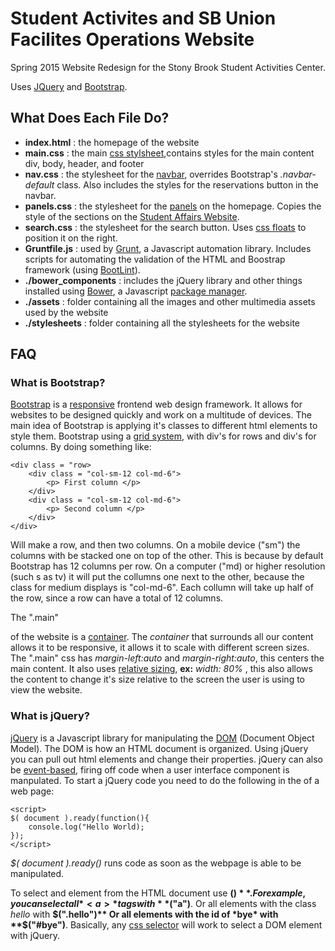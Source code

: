 # Student Activites and SB Union Facilites Operations Website

Spring 2015 Website Redesign for the Stony Brook Student Activities Center.

Uses [JQuery](http://jquery.com/) and [Bootstrap](http://getbootstrap.com/).

## What Does Each File Do?

 - **index.html** : the homepage of the website
 - **main.css** : the main [css stylsheet](http://www.w3schools.com/css/),contains styles for the main content div, body, header, and footer
 - **nav.css** : the stylesheet for the [navbar](http://getbootstrap.com/components/#navbar), overrides Bootstrap's *.navbar-default* class.  Also includes the styles for the reservations button in the navbar.
 - **panels.css** : the stylesheet for the [panels](http://getbootstrap.com/components/#panels) on the homepage. Copies the style of the sections on the [Student Affairs Website](http://studentaffairs.stonybrook.edu/stu/).
 - **search.css** : the stylesheet for the search button.  Uses [css floats](http://www.w3schools.com/css/css_float.asp) to position it on the right.
 - **Gruntfile.js** : used by [Grunt](http://gruntjs.com/), a Javascript automation library.  Includes scripts for automating the validation of the HTML and Boostrap framework (using [BootLint](https://github.com/zacechola/grunt-bootlint)).
 - **./bower_components** : includes the jQuery library and other things installed using [Bower](http://bower.io/), a Javascript [package manager](http://en.wikipedia.org/wiki/Package_manager).
 - **./assets** : folder containing all the images and other multimedia assets used by the website
 - **./stylesheets** : folder containing all the stylesheets for the website


## FAQ

### What is Bootstrap?
[Bootstrap](http://getbootstrap.com/) is a [responsive](http://alistapart.com/article/responsive-web-design) frontend web design framework.  It allows for websites to be designed quickly and work on a multitude of devices.  The main idea of Bootstrap is applying it's classes to different html elements to style them.  Bootstrap using a [grid system](http://getbootstrap.com/css/#grid), with div's for rows and div's for columns.  By doing something like:

    <div class = "row>
        <div class = "col-sm-12 col-md-6">
            <p> First column </p>
        </div>
        <div class = "col-sm-12 col-md-6">
            <p> Second column </p>
        </div>
    </div>

Will make a row, and then two columns.  On a mobile device ("sm") the columns with be stacked one on top of the other.  This is because by default Bootstrap has 12 columns per row.  On a computer ("md) or higher resolution (such s as tv) it will put the collumns one next to the other, because the class for medium displays is "col-md-6".  Each collumn will take up half of the row, since a row can have a total of 12 columns.

The ".main" *<div>* of the website is a [container](http://getbootstrap.com/css/#overview-container).  The *container* that surrounds all our content allows it to be responsive, it allows it to scale with different screen sizes.  The ".main" css has *margin-left:auto* and *margin-right:auto*, this centers the main content.  It also uses [relative sizing](http://www.w3schools.com/cssref/css_units.asp), **ex:** *width: 80%* , this also allows the content to change it's size relative to the screen the user is using to view the website.

### What is jQuery?
[jQuery](http://jquery.com/) is a Javascript library for manipulating the [DOM](https://en.wikipedia.org/wiki/Document_Object_Model) (Document Object Model).  The DOM is how an HTML document is organized.  Using jQuery you can pull out html elements and change their properties.  jQuery can also be [event-based](https://en.wikipedia.org/wiki/Event-driven_programming), firing off code when a user interface component is manpulated.  To start a jQuery code you need to do the following in the *<head>* of a web page:

    <script>
    $( document ).ready(function(){
        console.log("Hello World);
    });
    </script>
    
*$( document ).ready()* runs code as soon as the webpage is able to be manipulated.  

To select and element from the HTML document use **$()**.  For example, you can select all *<a>* tags with **$("a")**.
Or all elements with the class *hello* with **$(".hello")**
Or all elements with the id of *bye* with **$("#bye")**.
Basically, any [css selector](http://www.w3schools.com/cssref/css_selectors.asp) will work to select a DOM element with jQuery.
